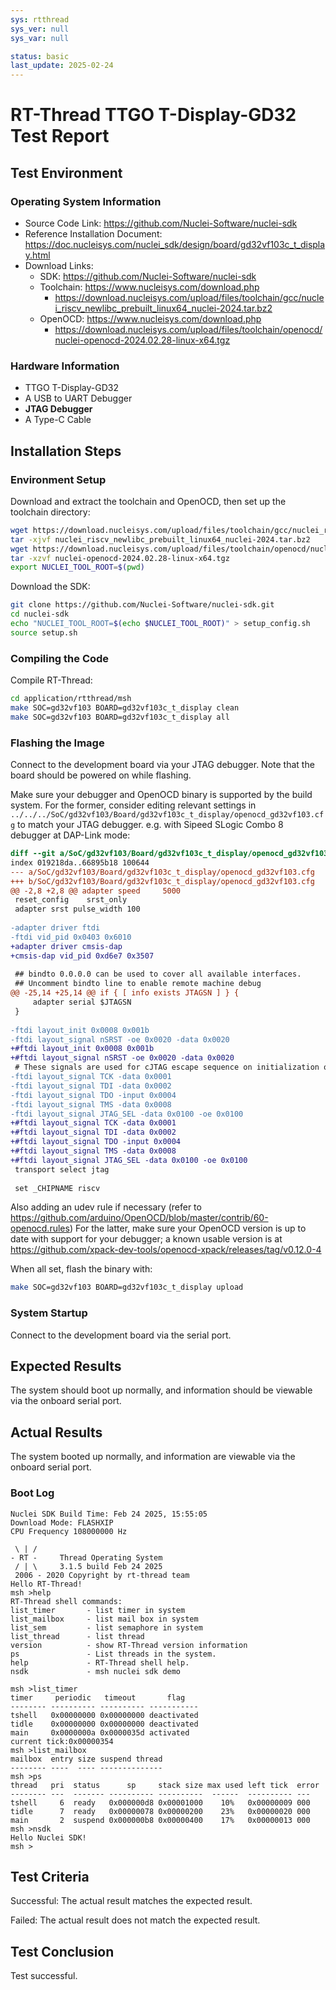 ```yaml
---
sys: rtthread
sys_ver: null
sys_var: null

status: basic
last_update: 2025-02-24
---
```


# RT-Thread TTGO T-Display-GD32 Test Report

## Test Environment

### Operating System Information

- Source Code Link: https://github.com/Nuclei-Software/nuclei-sdk
- Reference Installation Document: https://doc.nucleisys.com/nuclei_sdk/design/board/gd32vf103c_t_display.html
- Download Links:
    - SDK: https://github.com/Nuclei-Software/nuclei-sdk
    - Toolchain: https://www.nucleisys.com/download.php
        - https://download.nucleisys.com/upload/files/toolchain/gcc/nuclei_riscv_newlibc_prebuilt_linux64_nuclei-2024.tar.bz2
    - OpenOCD: https://www.nucleisys.com/download.php
        - https://download.nucleisys.com/upload/files/toolchain/openocd/nuclei-openocd-2024.02.28-linux-x64.tgz

### Hardware Information

- TTGO T-Display-GD32
- A USB to UART Debugger
- **JTAG Debugger**
- A Type-C Cable

## Installation Steps

### Environment Setup

Download and extract the toolchain and OpenOCD, then set up the toolchain directory:
```bash
wget https://download.nucleisys.com/upload/files/toolchain/gcc/nuclei_riscv_newlibc_prebuilt_linux64_nuclei-2024.tar.bz2
tar -xjvf nuclei_riscv_newlibc_prebuilt_linux64_nuclei-2024.tar.bz2
wget https://download.nucleisys.com/upload/files/toolchain/openocd/nuclei-openocd-2024.02.28-linux-x64.tgz
tar -xzvf nuclei-openocd-2024.02.28-linux-x64.tgz
export NUCLEI_TOOL_ROOT=$(pwd)
```

Download the SDK:
```bash
git clone https://github.com/Nuclei-Software/nuclei-sdk.git
cd nuclei-sdk
echo "NUCLEI_TOOL_ROOT=$(echo $NUCLEI_TOOL_ROOT)" > setup_config.sh
source setup.sh
```

### Compiling the Code

Compile RT-Thread:
```bash
cd application/rtthread/msh
make SOC=gd32vf103 BOARD=gd32vf103c_t_display clean
make SOC=gd32vf103 BOARD=gd32vf103c_t_display all
```

### Flashing the Image

Connect to the development board via your JTAG debugger. Note that the board should be powered on while flashing.

Make sure your debugger and OpenOCD binary is supported by the build system.
For the former, consider editing relevant settings in `../../../SoC/gd32vf103/Board/gd32vf103c_t_display/openocd_gd32vf103.cfg` to match your JTAG debugger.
e.g. with Sipeed SLogic Combo 8 debugger at DAP-Link mode:
```diff
diff --git a/SoC/gd32vf103/Board/gd32vf103c_t_display/openocd_gd32vf103.cfg b/SoC/gd32vf103/Board/gd32vf103c_t_display/openocd_gd32vf103.cfg
index 019218da..66895b18 100644
--- a/SoC/gd32vf103/Board/gd32vf103c_t_display/openocd_gd32vf103.cfg
+++ b/SoC/gd32vf103/Board/gd32vf103c_t_display/openocd_gd32vf103.cfg
@@ -2,8 +2,8 @@ adapter speed     5000
 reset_config    srst_only
 adapter srst pulse_width 100
 
-adapter driver ftdi
-ftdi vid_pid 0x0403 0x6010
+adapter driver cmsis-dap
+cmsis-dap vid_pid 0xd6e7 0x3507
 
 ## bindto 0.0.0.0 can be used to cover all available interfaces.
 ## Uncomment bindto line to enable remote machine debug
@@ -25,14 +25,14 @@ if { [ info exists JTAGSN ] } {
     adapter serial $JTAGSN
 }
 
-ftdi layout_init 0x0008 0x001b
-ftdi layout_signal nSRST -oe 0x0020 -data 0x0020
+#ftdi layout_init 0x0008 0x001b
+#ftdi layout_signal nSRST -oe 0x0020 -data 0x0020
 # These signals are used for cJTAG escape sequence on initialization only
-ftdi layout_signal TCK -data 0x0001
-ftdi layout_signal TDI -data 0x0002
-ftdi layout_signal TDO -input 0x0004
-ftdi layout_signal TMS -data 0x0008
-ftdi layout_signal JTAG_SEL -data 0x0100 -oe 0x0100
+#ftdi layout_signal TCK -data 0x0001
+#ftdi layout_signal TDI -data 0x0002
+#ftdi layout_signal TDO -input 0x0004
+#ftdi layout_signal TMS -data 0x0008
+#ftdi layout_signal JTAG_SEL -data 0x0100 -oe 0x0100
 transport select jtag
 
 set _CHIPNAME riscv
```

Also adding an udev rule if necessary (refer to https://github.com/arduino/OpenOCD/blob/master/contrib/60-openocd.rules)
For the latter, make sure your OpenOCD version is up to date with support for your debugger; a known usable version is at https://github.com/xpack-dev-tools/openocd-xpack/releases/tag/v0.12.0-4

When all set, flash the binary with:
```bash
make SOC=gd32vf103 BOARD=gd32vf103c_t_display upload
```
### System Startup

Connect to the development board via the serial port.

## Expected Results

The system should boot up normally, and information should be viewable via the onboard serial port.

## Actual Results

The system booted up normally, and information are viewable via the onboard serial port.

### Boot Log

```log
Nuclei SDK Build Time: Feb 24 2025, 15:55:05
Download Mode: FLASHXIP
CPU Frequency 108000000 Hz

 \ | /
- RT -     Thread Operating System
 / | \     3.1.5 build Feb 24 2025
 2006 - 2020 Copyright by rt-thread team
Hello RT-Thread!
msh >help 
RT-Thread shell commands:
list_timer       - list timer in system
list_mailbox     - list mail box in system
list_sem         - list semaphore in system
list_thread      - list thread
version          - show RT-Thread version information
ps               - List threads in the system.
help             - RT-Thread shell help.
nsdk             - msh nuclei sdk demo

msh >list_timer
timer     periodic   timeout       flag
-------- ---------- ---------- -----------
tshell   0x00000000 0x00000000 deactivated
tidle    0x00000000 0x00000000 deactivated
main     0x0000000a 0x0000035d activated
current tick:0x00000354
msh >list_mailbox
mailbox  entry size suspend thread
-------- ----  ---- --------------
msh >ps
thread   pri  status      sp     stack size max used left tick  error
-------- ---  ------- ---------- ----------  ------  ---------- ---
tshell     6  ready   0x000000d8 0x00001000    10%   0x00000009 000
tidle      7  ready   0x00000078 0x00000200    23%   0x00000020 000
main       2  suspend 0x000000b8 0x00000400    17%   0x00000013 000
msh >nsdk
Hello Nuclei SDK!
msh >

```

## Test Criteria

Successful: The actual result matches the expected result.

Failed: The actual result does not match the expected result.

## Test Conclusion

Test successful.

